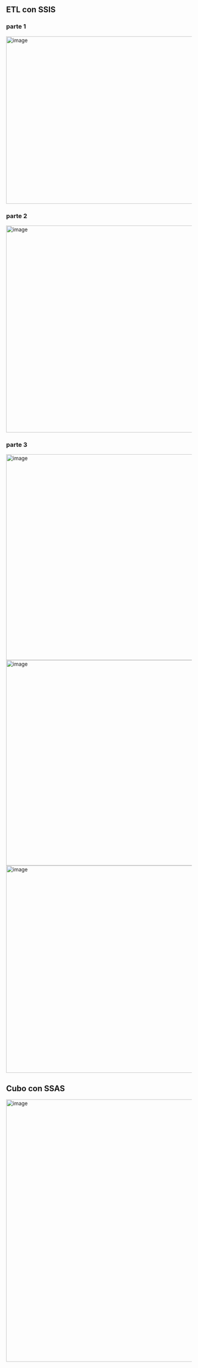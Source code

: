 ## ETL con SSIS
### parte 1
<img width="863" height="453" alt="image" src="https://github.com/user-attachments/assets/67288498-9be6-432f-80ee-1d67e6c277b0" />

### parte 2
<img width="1277" height="560" alt="image" src="https://github.com/user-attachments/assets/33ea170a-a09f-42fc-82d3-34a85f0edb82" />

### parte 3
<img width="832" height="557" alt="image" src="https://github.com/user-attachments/assets/188c8b73-232e-4ebc-bac5-a017f0259fac" />
<img width="903" height="556" alt="image" src="https://github.com/user-attachments/assets/d53ebf5c-3877-46d1-b226-b6dc2f2ac4eb" />
<img width="967" height="561" alt="image" src="https://github.com/user-attachments/assets/dee5acee-91f1-4e65-a56f-3598deb22f03" />

## Cubo con SSAS
<img width="1030" height="710" alt="image" src="https://github.com/user-attachments/assets/0ab64230-72c7-4291-97d0-74f20f8b4745" />
